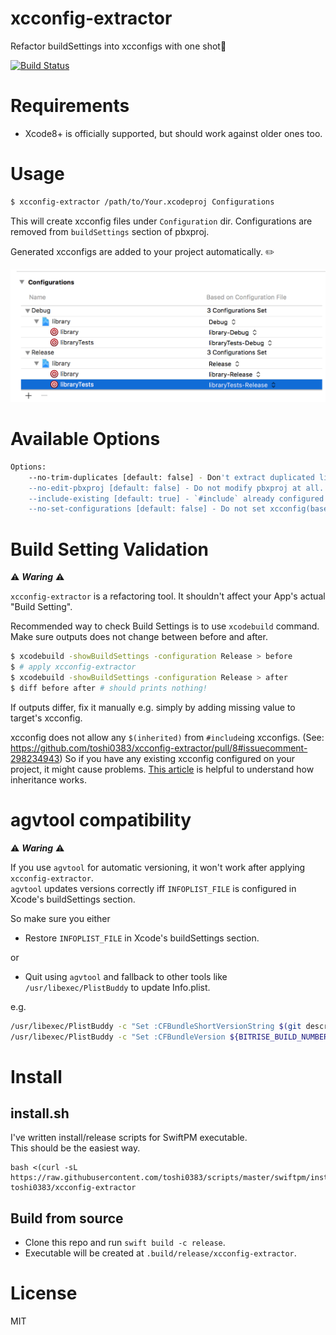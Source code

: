 # xcconfig-extractor
Refactor buildSettings into xcconfigs with one shot🚀

[![Build Status](https://www.bitrise.io/app/9823e204182ddb41.svg?token=hychUqBHuvhZfzLLl2Ehiw&branch=master)](https://www.bitrise.io/app/9823e204182ddb41)

# Requirements
- Xcode8+ is officially supported, but should work against older ones too.

# Usage

```bash
$ xcconfig-extractor /path/to/Your.xcodeproj Configurations
```

This will create xcconfig files under `Configuration` dir. Configurations are removed from `buildSettings` section of pbxproj.

Generated xcconfigs are added to your project automatically. ✏️

![xcode's general tab](images/xcode-configuration-sample.png)

# Available Options
```bash
Options:
    --no-trim-duplicates [default: false] - Don't extract duplicated lines to common xcconfig files, simply map each buildSettings to one file.
    --no-edit-pbxproj [default: false] - Do not modify pbxproj at all.
    --include-existing [default: true] - `#include` already configured xcconfigs.
    --no-set-configurations [default: false] - Do not set xcconfig(baseConfigurationReference) in pbxproj. Ignored if `--no-edit-pbxproj` is true.
```

# Build Setting Validation
⚠️ ***Waring*** ⚠️

`xcconfig-extractor` is a refactoring tool. It shouldn't affect your App's actual "Build Setting".  

Recommended way to check Build Settings is to use `xcodebuild` command. Make sure outputs does not change between before and after.

```bash
$ xcodebuild -showBuildSettings -configuration Release > before
$ # apply xcconfig-extractor
$ xcodebuild -showBuildSettings -configuration Release > after
$ diff before after # should prints nothing!
```

If outputs differ, fix it manually e.g. simply by adding missing value to target's xcconfig.

xcconfig does not allow any `$(inherited)` from `#include`ing xcconfigs. (See: https://github.com/toshi0383/xcconfig-extractor/pull/8#issuecomment-298234943) So if you have any existing xcconfig configured on your project, it might cause problems.
[This article](https://pewpewthespells.com/blog/xcconfig_guide.html#BuildSettingInheritance) is helpful to understand how inheritance works.

# agvtool compatibility
⚠️ ***Waring*** ⚠️

If you use `agvtool` for automatic versioning, it won't work after applying `xcconfig-extractor`.  
`agvtool` updates versions correctly iff `INFOPLIST_FILE` is configured in Xcode's buildSettings section.

So make sure you either
- Restore `INFOPLIST_FILE` in Xcode's buildSettings section.

or
- Quit using `agvtool` and fallback to other tools like `/usr/libexec/PlistBuddy` to update Info.plist.

e.g.
```bash
/usr/libexec/PlistBuddy -c "Set :CFBundleShortVersionString $(git describe --tags --abbrev=0)" App/Info.plist
/usr/libexec/PlistBuddy -c "Set :CFBundleVersion ${BITRISE_BUILD_NUMBER}-${BITRISE_GIT_BRANCH}" App/Info.plist
```

# Install
## install.sh
I've written install/release scripts for SwiftPM executable.  
This should be the easiest way.
```
bash <(curl -sL https://raw.githubusercontent.com/toshi0383/scripts/master/swiftpm/install.sh) toshi0383/xcconfig-extractor
```

## Build from source
- Clone this repo and run `swift build -c release`.  
- Executable will be created at `.build/release/xcconfig-extractor`.

# License
MIT
